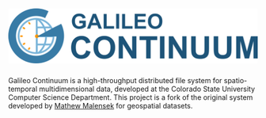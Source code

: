 [![Galileo Continuum](docs/galileo-continuum.png)](http://galileo.cs.colostate.edu/)
=======

Galileo Continuum is a high-throughput distributed file system for spatio-temporal multidimensional data, developed at the Colorado State University Computer Science Department. This project is a fork of the original system developed by [Mathew Malensek](https://github.com/malensek/galileo) for geospatial datasets.
